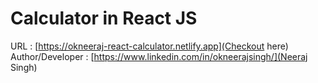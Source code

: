 # Calculator in React JS


URL : [https://okneeraj-react-calculator.netlify.app](Checkout here)
Author/Developer : [https://www.linkedin.com/in/okneerajsingh/](Neeraj Singh)


